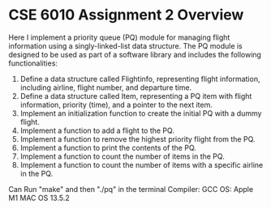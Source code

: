 # CSE 6010 Assignment 2 Overview

Here I implement a priority queue (PQ) module for managing flight information using a singly-linked-list data structure. The PQ module is designed to be used as part of a software library and includes the following functionalities:

1. Define a data structure called Flightinfo, representing flight information, including airline, flight number, and departure time.
2. Define a data structure called Item, representing a PQ item with flight information, priority (time), and a pointer to the next item.
3. Implement an initialization function to create the initial PQ with a dummy flight.
4. Implement a function to add a flight to the PQ.
5. Implement a function to remove the highest priority flight from the PQ.
6. Implement a function to print the contents of the PQ.
7. Implement a function to count the number of items in the PQ.
8. Implement a function to count the number of items with a specific airline in the PQ.


Can Run "make" and then "./pq" in the terminal
Compiler: GCC
OS: Apple M1 MAC OS 13.5.2 
